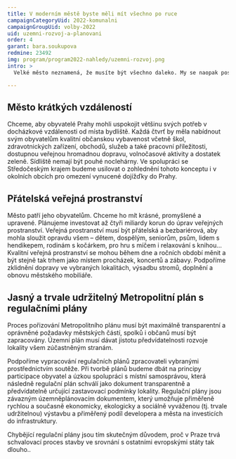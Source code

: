 ```yaml
---
title: V moderním městě byste měli mít všechno po ruce
campaignCategoryUid: 2022-komunalni
campaignGroupUid: volby-2022
uid: uzemni-rozvoj-a-planovani
order: 4
garant: bara.soukupova
redmine: 23492
img: program/program2022-nahledy/uzemni-rozvoj.png
intro: >
  Velké město neznamená, že musíte být všechno daleko. My se naopak postaráme, aby většina občanské vybavenosti byla co nejblíže vašeho bydliště. Ideálně v docházkové vzdálenosti. Pomůže to nejen problémům s dopravou a znečištěním, ale život ve městě tak bude pohodlnější. Protože Praha by měla být nejen krásná, ale i krásně promyšlená.

---
```


## Město krátkých vzdáleností
Chceme, aby obyvatelé Prahy mohli uspokojit většinu svých potřeb v docházkové vzdálenosti od místa bydliště. Každá čtvrť by měla nabídnout svým obyvatelům kvalitní občanskou vybavenost včetně škol, zdravotnických zařízení, obchodů, služeb a také pracovní příležitosti, dostupnou veřejnou hromadnou dopravu, volnočasové aktivity a dostatek zeleně. Sídliště nemají být pouhé noclehárny. Ve spolupráci se Středočeským krajem budeme usilovat o zohlednění tohoto konceptu i v okolních obcích pro omezení vynucené dojížďky do Prahy.

## Přátelská veřejná prostranství
Město patří jeho obyvatelům. Chceme ho mít krásné, promyšlené a upravené. Plánujeme investovat až čtyři miliardy korun do úprav veřejných prostranství. Veřejná prostranství musí být přátelská a bezbariérová, aby mohla sloužit opravdu všem – dětem, dospělým, seniorům, psům, lidem s hendikepem, rodinám s kočárkem, pro hru s míčem i relaxování s knihou... Kvalitní veřejná prostranství se mohou během dne a ročních období měnit a být stejně tak trhem jako místem procházek, koncertů a zábavy. Podpoříme zklidnění dopravy ve vybraných lokalitách, výsadbu stromů, doplnění a obnovu městského mobiliáře.

## Jasný a trvale udržitelný Metropolitní plán s regulačními plány
Proces pořizování Metropolitního plánu musí být maximálně transparentní a oprávněné požadavky městských částí, spolků i občanů musí být zapracovány. Územní plán musí dávat jistotu předvídatelnosti rozvoje lokality všem zúčastněným stranám.

Podpoříme vypracování regulačních plánů zpracovateli vybranými prostřednictvím soutěže. Při tvorbě plánů budeme dbát na principy participace obyvatel a úzkou spolupráci s místní samosprávou, která následně regulační plán schválí jako dokument transparentně a předvídatelně určující zastavovací podmínky lokality. Regulační plány jsou závazným územněplánovacím dokumentem, který umožňuje přiměřeně rychlou a současně ekonomicky, ekologicky a sociálně vyváženou (tj. trvale udržitelnou) výstavbu a přiměřený podíl developera a města na investicích do infrastruktury.

Chybějící regulační plány jsou tím skutečným důvodem, proč v Praze trvá schvalovací proces stavby ve srovnání s ostatními evropskými státy tak dlouho..